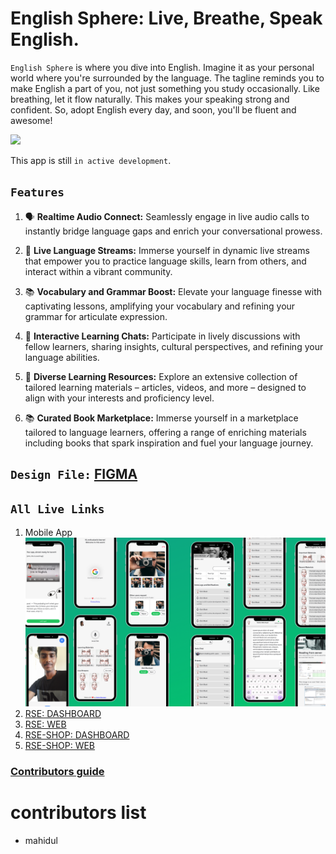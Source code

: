 # English Sphere: Live, Breathe, Speak English.

`English Sphere` is where you dive into English. Imagine it as your personal world where you're surrounded by the language. The tagline reminds you to make English a part of you, not just something you study occasionally. Like breathing, let it flow naturally. This makes your speaking strong and confident. So, adopt English every day, and soon, you'll be fluent and awesome!

[![](https://markdown-videos.vercel.app/youtube/JOazi1u6M7g)](https://youtu.be/JOazi1u6M7g)

This app is still `in active development`.

## `Features`

1. 🗣️ **Realtime Audio Connect:** Seamlessly engage in live audio calls to instantly bridge language gaps and enrich your conversational prowess.

2. 🎥 **Live Language Streams:** Immerse yourself in dynamic live streams that empower you to practice language skills, learn from others, and interact within a vibrant community.

3. 📚 **Vocabulary and Grammar Boost:** Elevate your language finesse with captivating lessons, amplifying your vocabulary and refining your grammar for articulate expression.

4. 💬 **Interactive Learning Chats:** Participate in lively discussions with fellow learners, sharing insights, cultural perspectives, and refining your language abilities.

5. 📖 **Diverse Learning Resources:** Explore an extensive collection of tailored learning materials – articles, videos, and more – designed to align with your interests and proficiency level.

6. 📚 **Curated Book Marketplace:** Immerse yourself in a marketplace tailored to language learners, offering a range of enriching materials including books that spark inspiration and fuel your language journey.

## `Design File:` [FIGMA](https://www.figma.com/file/AAmi8RVuUCNjv4Yt4Q7Gs4/refactor-speaking?node-id=0%3A1)

## `All Live Links`

1. Mobile App
   ![APP](assets/mobile-app-screens.png)
1. [RSE: DASHBOARD](https://rse-dashboard-by-fahim-montasir.netlify.app/)
1. [RSE: WEB](https://rse-by-fahim-montasir.netlify.app/)
1. [RSE-SHOP: DASHBOARD](https://rse-shop-by-fahim-montasir.netlify.app/dashboard)
1. [RSE-SHOP: WEB](https://rse-shop-by-fahim-montasir.netlify.app/)

### [Contributors guide](https://docs.google.com/document/d/1-Az4toFIeWPUh8gmZ5NkNPGAcNj-npHkCqeZ994KrCo/edit?usp=sharing)

<!-- ## Contributors -->

<!-- to update contributors profile https://contrib.rocks/preview?repo=angular%2Fangular-ja -->
<!-- <a href="https://github.com/FahimMontasir/english-sphere/graphs/contributors">
  <img src="https://contrib.rocks/image?repo=FahimMontasir/english-sphere" />
</a> -->

# contributors list

- mahidul
